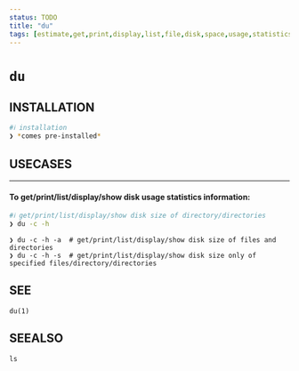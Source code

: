 ```yaml
---
status: TODO
title: "du"
tags: [estimate,get,print,display,list,file,disk,space,usage,statistics,information]
---
```


# `du`

## INSTALLATION


```bash
#ℹ︎ installation
❯ *comes pre-installed*
```


## USECASES

----
#### To get/print/list/display/show disk usage statistics information:


```bash
#ℹ︎ get/print/list/display/show disk size of directory/directories
❯ du -c -h
```

    ❯ du -c -h -a  # get/print/list/display/show disk size of files and directories
    ❯ du -c -h -s  # get/print/list/display/show disk size only of specified files/directory/directories


## SEE

    du(1)

## SEEALSO

    ls

